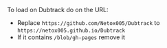 To load on Dubtrack do on the URL:
- Replace `https://github.com/Netox005/Dubtrack` to `https://netox005.github.io/Dubtrack`
- If it contains `/blob/gh-pages` remove it

